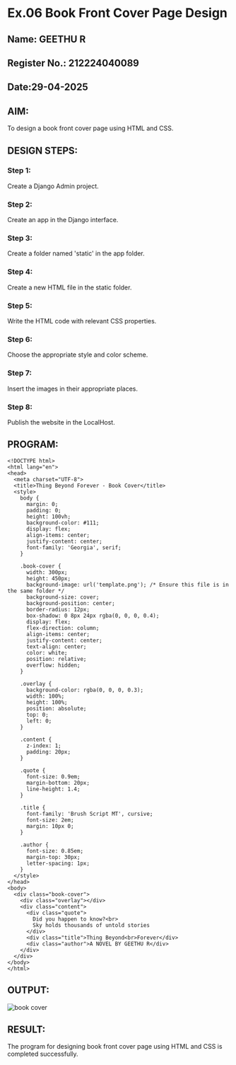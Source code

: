 # Ex.06 Book Front Cover Page Design
## Name: GEETHU R
## Register No.: 212224040089
## Date:29-04-2025
## AIM:
To design a book front cover page using HTML and CSS.

## DESIGN STEPS:

### Step 1:
Create a Django Admin project.

### Step 2:
Create an app in the Django interface.

### Step 3:
Create a folder named 'static' in the app folder.

### Step 4:
Create a new HTML file in the static folder.

### Step 5:
Write the HTML code with relevant CSS properties.

### Step 6:
Choose the appropriate style and color scheme.

### Step 7:
Insert the images in their appropriate places.

### Step 8:
Publish the website in the LocalHost.

## PROGRAM:
~~~
<!DOCTYPE html>
<html lang="en">
<head>
  <meta charset="UTF-8">
  <title>Thing Beyond Forever - Book Cover</title>
  <style>
    body {
      margin: 0;
      padding: 0;
      height: 100vh;
      background-color: #111;
      display: flex;
      align-items: center;
      justify-content: center;
      font-family: 'Georgia', serif;
    }

    .book-cover {
      width: 300px;
      height: 450px;
      background-image: url('template.png'); /* Ensure this file is in the same folder */
      background-size: cover;
      background-position: center;
      border-radius: 12px;
      box-shadow: 0 8px 24px rgba(0, 0, 0, 0.4);
      display: flex;
      flex-direction: column;
      align-items: center;
      justify-content: center;
      text-align: center;
      color: white;
      position: relative;
      overflow: hidden;
    }

    .overlay {
      background-color: rgba(0, 0, 0, 0.3);
      width: 100%;
      height: 100%;
      position: absolute;
      top: 0;
      left: 0;
    }

    .content {
      z-index: 1;
      padding: 20px;
    }

    .quote {
      font-size: 0.9em;
      margin-bottom: 20px;
      line-height: 1.4;
    }

    .title {
      font-family: 'Brush Script MT', cursive;
      font-size: 2em;
      margin: 10px 0;
    }

    .author {
      font-size: 0.85em;
      margin-top: 30px;
      letter-spacing: 1px;
    }
  </style>
</head>
<body>
  <div class="book-cover">
    <div class="overlay"></div>
    <div class="content">
      <div class="quote">
        Did you happen to know?<br>
        Sky holds thousands of untold stories
      </div>
      <div class="title">Thing Beyond<br>Forever</div>
      <div class="author">A NOVEL BY GEETHU R</div>
    </div>
  </div>
</body>
</html>
~~~

## OUTPUT:
![book cover](https://github.com/user-attachments/assets/3d328f60-08d2-4c14-b9a0-af6a55c0d83e)


## RESULT:
The program for designing book front cover page using HTML and CSS is completed successfully.
